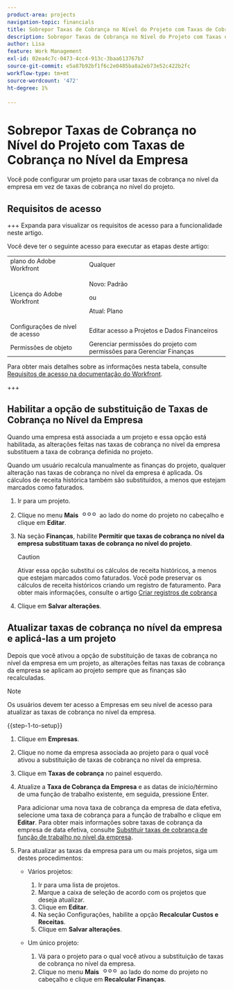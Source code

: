 ```yaml
---
product-area: projects
navigation-topic: financials
title: Sobrepor Taxas de Cobrança no Nível do Projeto com Taxas de Cobrança no Nível da Empresa
description: Sobrepor Taxas de Cobrança no Nível do Projeto com Taxas de Cobrança no Nível da Empresa
author: Lisa
feature: Work Management
exl-id: 02ea4c7c-0473-4cc4-913c-3baa613767b7
source-git-commit: e5a87b92bf1f6c2e0485ba8a2eb73e52c422b2fc
workflow-type: tm+mt
source-wordcount: '472'
ht-degree: 1%

---
```


# Sobrepor Taxas de Cobrança no Nível do Projeto com Taxas de Cobrança no Nível da Empresa

<!--
<p data-mc-conditions="QuicksilverOrClassic.Draft mode">(NOTE: THIS IS LINKED TO THE UI IN THE EDIT PROJECT MODAL)</p>
-->

Você pode configurar um projeto para usar taxas de cobrança no nível da empresa em vez de taxas de cobrança no nível do projeto.

## Requisitos de acesso

+++ Expanda para visualizar os requisitos de acesso para a funcionalidade neste artigo.

Você deve ter o seguinte acesso para executar as etapas deste artigo:

<table style="table-layout:auto"> 
 <col> 
 <col> 
 <tbody> 
  <tr> 
   <td role="rowheader">plano do Adobe Workfront</td> 
   <td>Qualquer</td> 
  </tr> 
  <tr> 
   <td role="rowheader">Licença do Adobe Workfront</td> 
   <td>
   <p>Novo: Padrão</p>
   <p>ou</p>
   <p>Atual: Plano</p></td> 
  </tr> 
  <tr> 
   <td role="rowheader">Configurações de nível de acesso</td> 
   <td>Editar acesso a Projetos e Dados Financeiros</td> 
  </tr> 
  <tr> 
   <td role="rowheader">Permissões de objeto</td> 
   <td>Gerenciar permissões do projeto com permissões para Gerenciar Finanças</td> 
  </tr> 
 </tbody> 
</table>

Para obter mais detalhes sobre as informações nesta tabela, consulte [Requisitos de acesso na documentação do Workfront](/help/quicksilver/administration-and-setup/add-users/access-levels-and-object-permissions/access-level-requirements-in-documentation.md).

+++

## Habilitar a opção de substituição de Taxas de Cobrança no Nível da Empresa

Quando uma empresa está associada a um projeto e essa opção está habilitada, as alterações feitas nas taxas de cobrança no nível da empresa substituem a taxa de cobrança definida no projeto.

Quando um usuário recalcula manualmente as finanças do projeto, qualquer alteração nas taxas de cobrança no nível da empresa é aplicada. Os cálculos de receita histórica também são substituídos, a menos que estejam marcados como faturados.

1. Ir para um projeto.
1. Clique no menu **Mais** ![](assets/qs-more-icon-on-an-object.png) ao lado do nome do projeto no cabeçalho e clique em **Editar**.
1. Na seção **Finanças**, habilite **Permitir que taxas de cobrança no nível da empresa substituam taxas de cobrança no nível do projeto**.

   >[!CAUTION]
   >
   >Ativar essa opção substitui os cálculos de receita históricos, a menos que estejam marcados como faturados. Você pode preservar os cálculos de receita históricos criando um registro de faturamento. Para obter mais informações, consulte o artigo [Criar registros de cobrança](../../../manage-work/projects/project-finances/create-billing-records.md)

1. Clique em **Salvar alterações**.

## Atualizar taxas de cobrança no nível da empresa e aplicá-las a um projeto

Depois que você ativou a opção de substituição de taxas de cobrança no nível da empresa em um projeto, as alterações feitas nas taxas de cobrança da empresa se aplicam ao projeto sempre que as finanças são recalculadas.

>[!NOTE]
>
>Os usuários devem ter acesso a Empresas em seu nível de acesso para atualizar as taxas de cobrança no nível da empresa.

{{step-1-to-setup}}

1. Clique em **Empresas**.
1. Clique no nome da empresa associada ao projeto para o qual você ativou a substituição de taxas de cobrança no nível da empresa.
1. Clique em **Taxas de cobrança** no painel esquerdo.
1. Atualize a **Taxa de Cobrança da Empresa** e as datas de início/término de uma função de trabalho existente, em seguida, pressione Enter.

   Para adicionar uma nova taxa de cobrança da empresa de data efetiva, selecione uma taxa de cobrança para a função de trabalho e clique em **Editar**. Para obter mais informações sobre taxas de cobrança da empresa de data efetiva, consulte [Substituir taxas de cobrança de função de trabalho no nível da empresa](/help/quicksilver/administration-and-setup/set-up-workfront/organizational-setup/override-job-role-billing-rates-company-level.md).

1. Para atualizar as taxas da empresa para um ou mais projetos, siga um destes procedimentos:

   * Vários projetos:

      1. Ir para uma lista de projetos.
      1. Marque a caixa de seleção de acordo com os projetos que deseja atualizar.
      1. Clique em **Editar**.
      1. Na seção Configurações, habilite a opção **Recalcular Custos e Receitas**.
      1. Clique em **Salvar alterações**.

   * Um único projeto:

      1. Vá para o projeto para o qual você ativou a substituição de taxas de cobrança no nível da empresa.
      1. Clique no menu **Mais** ![](assets/qs-more-icon-on-an-object.png) ao lado do nome do projeto no cabeçalho e clique em **Recalcular Finanças**.
